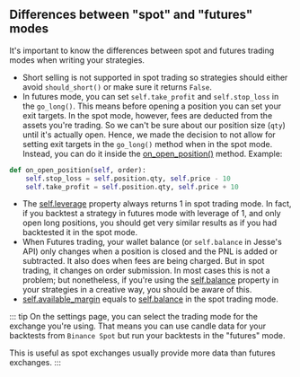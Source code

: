 ## Differences between "spot" and "futures" modes

It's important to know the differences between spot and futures trading modes when writing your strategies. 

- Short selling is not supported in spot trading so strategies should either avoid `should_short()` or make sure it returns `False`. 
- In futures mode, you can set `self.take_profit` and `self.stop_loss` in the `go_long()`. This means before opening a position you can set your exit targets. In the spot mode, however, fees are deducted from the assets you're trading. So we can't be sure about our position size (`qty`) until it's actually open. Hence, we made the decision to not allow for setting exit targets in the `go_long()` method when in the spot mode. Instead, you can do it inside the [on_open_position()](/docs/strategies/events.html#on-open-position-self-order) method. Example:
```py
def on_open_position(self, order):
    self.stop_loss = self.position.qty, self.price - 10
    self.take_profit = self.position.qty, self.price + 10
```
- The [self.leverage](/docs/strategies/api.html#leverage) property always returns 1 in spot trading mode. In fact, if you backtest a strategy in futures mode with leverage of 1, and only open long positions, you should get very similar results as if you had backtested it in the spot mode.
- When Futures trading, your wallet balance (or `self.balance` in Jesse's API) only changes when a position is closed and the PNL is added or subtracted. It also does when fees are being charged. But in spot trading, it changes on order submission. In most cases this is not a problem; but nonetheless, if you're using the [self.balance](/docs/strategies/api.html#balance) property in your strategies in a creative way, you should be aware of this.
- [self.available_margin](/docs/strategies/api.html#available-margin) equals to [self.balance](/docs/strategies/api.html#balance) in the spot trading mode. 

::: tip
On the settings page, you can select the trading mode for the exchange you're using. That means you can use candle data for your backtests from `Binance Spot` but run your backtests in the "futures" mode. 

This is useful as spot exchanges usually provide more data than futures exchanges.
:::